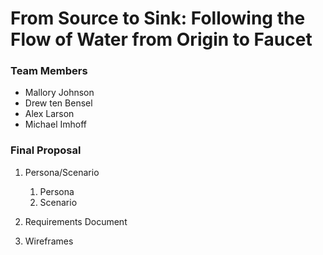 # From Source to Sink: Following the Flow of Water from Origin to Faucet

### Team Members

* Mallory Johnson
* Drew ten Bensel
* Alex Larson
* Michael Imhoff

### Final Proposal
1. Persona/Scenario
    1. Persona
    2. Scenario
2. Requirements Document

3. Wireframes






